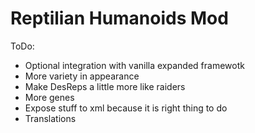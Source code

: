 # Reptilian Humanoids Mod

ToDo:
* Optional integration with vanilla expanded framewotk
* More variety in appearance
* Make DesReps a little more like raiders
* More genes
* Expose stuff to xml because it is right thing to do
* Translations
